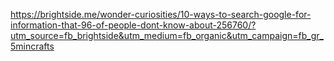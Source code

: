 https://brightside.me/wonder-curiosities/10-ways-to-search-google-for-information-that-96-of-people-dont-know-about-256760/?utm_source=fb_brightside&utm_medium=fb_organic&utm_campaign=fb_gr_5mincrafts

